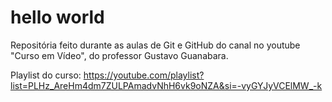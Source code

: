 # hello world
Repositória feito durante as aulas de Git e GitHub do canal no youtube "Curso em Vídeo", do professor Gustavo Guanabara.

Playlist do curso: https://youtube.com/playlist?list=PLHz_AreHm4dm7ZULPAmadvNhH6vk9oNZA&si=-vyGYJyVCElMW_-k
